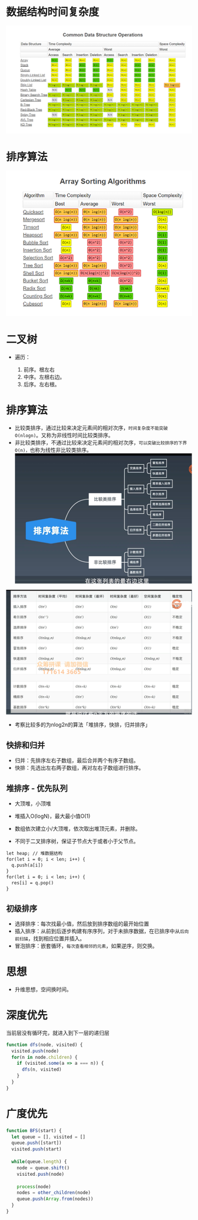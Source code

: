 # 数据结构时间复杂度
![](/image/331cf3b37282e9075d114e17253484e.png)

# 排序算法
![](/image/d11ffe290a89fab182d3c9a497a77d4.png)
# 二叉树

- 遍历：

  1. 前序。根左右
  2. 中序。左根右边。
  3. 后序。左右根。

# 排序算法
- 比较类排序，通过比较来决定元素间的相对次序，`时间复杂度不能突破O(nlogn)`。又称为非线性时间比较类排序。
- 非比较类排序，不通过比较来决定元素间的相对次序，`可以突破比较排序的下界O(n)，`也称为线性非比较类排序。
![](/image/5aac4595171bbccc83a35a5aadf4ccc.png)

![](/image/37961a353bb859bc6500ea4857715a0.png)
- 考察比较多的为nlog2n的算法「堆排序，快排，归并排序」

## 快排和归并

- 归并：先排序左右子数组，最后合并两个有序子数组。
- 快排：先选出左右两子数组，再对左右子数组进行排序。

## 堆排序 - 优先队列
- 大顶堆，小顶堆
- 堆插入O(logN)，最大最小值O(1)

- 数组依次建立小/大顶堆，依次取出堆顶元素，并删除。
- 不同于二叉排序树，保证子节点大于或者小于父节点。

```JS
let heap; // 堆数据结构
for(let i = 0; i < len; i++) {
  q.push(a[i])
}
for(let i = 0; i < len; i++) {
  res[i] = q.pop()
}

```

## 初级排序
- 选择排序：每次找最小值，然后放到排序数组的最开始位置
- 插入排序：从前到后逐步构建有序序列，对于未排序数据，在已排序中从`后向前扫描`，找到相应位置并插入。
- 冒泡排序：嵌套循环，`每次查看相邻的元素`，如果逆序，则交换。

# 思想
- 升维思想，空间换时间。

# 深度优先
当前层没有循环完，就进入到下一层的递归层
```js
function dfs(node, visited) {
  visited.push(node)
  for(n in node.children) {
    if (visited.some(a => a === n)) {
      dfs(n, visited)
    }
  }
}
```

# 广度优先
```js
function BFS(start) {
  let queue = [], visited = []
  queue.push([start])
  visited.push(start)

  while(queue.length) {
    node = queue.shift()
    visited.push(node)
    
    process(node)
    nodes = other_children(node)
    queue.push(Array.from(nodes))
  }
}
```